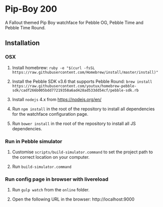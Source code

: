 # Pip-Boy 200
A Fallout themed Pip Boy watchface for Pebble OG, Pebble Time and Pebble Time Round.

## Installation

### OSX

1.  Install homebrew: `ruby -e "$(curl -fsSL https://raw.githubusercontent.com/Homebrew/install/master/install)"`

2.  Install the Pebble SDK v3.6 that supports Pebble Round: `brew install https://raw.githubusercontent.com/youtux/homebrew-pebble-sdk/cadf266b005bdd77219358a6ad428ad533dd54cf/pebble-sdk.rb`

3.  Install `nodejs` 4.x from https://nodejs.org/en/

4.  Run `npm install` in the root of the repository to install all dependencies for the watchface configuration page.

5.  Run `bower install` in the root of the repository to install all JS dependencies.

### Run in Pebble simulator

1.  Customise `scripts/build-simulator.command` to set the project path to the correct location on your computer.

2.  Run `build-simulator.command`

### Run config page in browser with livereload

1.  Run `gulp watch` from the `online` folder.

2.  Open the following URL in the browser: http://localhost:9000